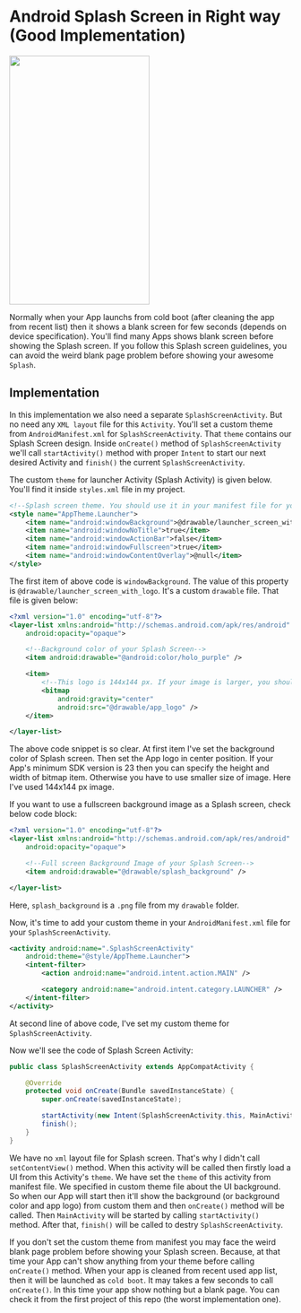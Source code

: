 # Android Splash Screen in Right way (Good Implementation)

<img src="https://raw.githubusercontent.com/hasancse91/Android-Splash-Screen-Implementation/master/data/02.Android-Splash-Screen(good-implementation).gif" width="250" height="444" />

Normally when your App launchs from cold boot (after cleaning the app from recent list) then it shows a blank screen for few seconds (depends on device specification). You'll find many Apps shows blank screen before showing the Splash screen. If you follow this Splash screen guidelines, you can avoid the weird blank page problem before showing your awesome `Splash`.


## Implementation
In this implementation we also need a separate `SplashScreenActivity`. But no need any `XML layout` file for this `Activity`. You'll set a custom theme from `AndroidManifest.xml` for `SplashScreenActivity`. That `theme` contains our Splash Screen design. Inside `onCreate()` method of `SplashScreenActivity` we'll call `startActivity()` method with proper `Intent` to start our next desired Activity and `finish()` the current `SplashScreenActivity`.

The custom `theme` for launcher Activity (Splash Activity) is given below. You'll find it inside `styles.xml` file in my project.

```xml
<!--Splash screen theme. You should use it in your manifest file for your Splash Activity-->
<style name="AppTheme.Launcher">
    <item name="android:windowBackground">@drawable/launcher_screen_with_logo</item> <!--Also available: @drawable:launcher_screen_with_logo-->
    <item name="android:windowNoTitle">true</item>
    <item name="android:windowActionBar">false</item>
    <item name="android:windowFullscreen">true</item>
    <item name="android:windowContentOverlay">@null</item>
</style>
```

The first item of above code is `windowBackground`. The value of this property is `@drawable/launcher_screen_with_logo`. It's a custom `drawable` file. That file is given below:

```xml
<?xml version="1.0" encoding="utf-8"?>
<layer-list xmlns:android="http://schemas.android.com/apk/res/android"
    android:opacity="opaque">

    <!--Background color of your Splash Screen-->
    <item android:drawable="@android:color/holo_purple" />

    <item>
        <!--This logo is 144x144 px. If your image is larger, you should scale it to fit nicely-->
        <bitmap
            android:gravity="center"
            android:src="@drawable/app_logo" />
    </item>

</layer-list>
```

The above code snippet is so clear. At first item I've set the background color of Splash screen. Then set the App logo in center position. If your App's minimum SDK version is 23 then you can specify the height and width of bitmap item. Otherwise you have to use smaller size of image. Here I've used 144x144 px image.


If you want to use a fullscreen background image as a Splash screen, check below code block:

```xml
<?xml version="1.0" encoding="utf-8"?>
<layer-list xmlns:android="http://schemas.android.com/apk/res/android"
    android:opacity="opaque">

    <!--Full screen Background Image of your Splash Screen-->
    <item android:drawable="@drawable/splash_background" />

</layer-list>
```

Here, `splash_background` is a `.png` file from my `drawable` folder.


Now, it's time to add your custom theme in your `AndroidManifest.xml` file for your `SplashScreenActivity`.

```xml
<activity android:name=".SplashScreenActivity"
    android:theme="@style/AppTheme.Launcher">
    <intent-filter>
        <action android:name="android.intent.action.MAIN" />

        <category android:name="android.intent.category.LAUNCHER" />
    </intent-filter>
</activity>
```
At second line of above code, I've set my custom theme for `SplashScreenActivity`.


Now we'll see the code of Splash Screen Activity:

```java
public class SplashScreenActivity extends AppCompatActivity {

    @Override
    protected void onCreate(Bundle savedInstanceState) {
        super.onCreate(savedInstanceState);

        startActivity(new Intent(SplashScreenActivity.this, MainActivity.class));
        finish();
    }
}
```

We have no `xml` layout file for Splash screen. That's why I didn't call `setContentView()` method. When this activity will be called then firstly load a UI from this Activity's `theme`. We have set the `theme` of this activity from manifest file. We specified in custom theme file about the UI background. So when our App will start then it'll show the background (or background color and app logo) from custom them and then `onCreate()` method will be called. Then `MainActivity` will be started by calling `startActivity()` method. After that, `finish()` will be called to destry `SplashScreenActivity`.

If you don't set the custom theme from manifest you may face the weird blank page problem before showing your Splash screen. Because, at that time your App can't show anything from your theme before calling `onCreate()` method. When your app is cleaned from recent used app list, then it will be launched as `cold boot`. It may takes a few seconds to call `onCreate()`. In this time your app show nothing but a blank page. You can check it from the first project of this repo (the worst implementation one).
